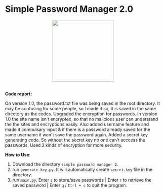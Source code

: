 # Simple Password Manager 2.0
<div align="center">
  <img src="https://i.giphy.com/media/v1.Y2lkPTc5MGI3NjExYmR0cHBhd3hmMXQ1eHN2N2YxdXRjOGlvdnllam1xaXl4b3VsNnFpMiZlcD12MV9pbnRlcm5hbF9naWZfYnlfaWQmY3Q9Zw/AUMxbiDIzBOiFGA71r/giphy.gif" width="200"/>
</div>
<br/>

**Code report:**

On version 1.0, the password.txt file was being saved in the root directory. It may be confusing for some people, so I made it so, it is saved in the same directory as the codes. Upgraded the encryption for passwords. In version 1.0 the site name isn't encrypted, so that no malicious user can understand the the sites and encryptions easily. Also added username feature and made it compulsary input & if there is a password already saved for the same username it won't save the password again. Added a secret key generating code. So without the secret key no one can't acccess the passwords. Used 2 kinds of encryption for more security.

**How to Use:**
1. Download the directory `simple password manager 2`.
2. run `generate_key.py`. It will automatically create `secret.key` file in the directory.
3. run `main.py`. Enter `s` to store/save passwords | Enter `r` to retrieve the saved password | Enter `q` / `Ctrl + c` to quit the program.
